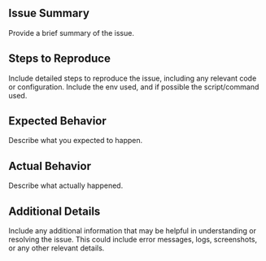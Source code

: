 ## Issue Summary

Provide a brief summary of the issue.

## Steps to Reproduce

Include detailed steps to reproduce the issue, including any relevant code or configuration.
Include the env used, and if possible the script/command used.

## Expected Behavior

Describe what you expected to happen.

## Actual Behavior

Describe what actually happened.

## Additional Details

Include any additional information that may be helpful in understanding or resolving the issue. This could include error messages, logs, screenshots, or any other relevant details.
